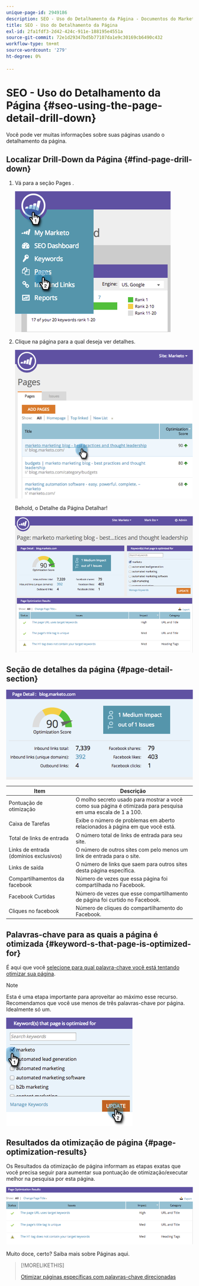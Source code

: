 ```yaml
---
unique-page-id: 2949186
description: SEO - Uso do Detalhamento da Página - Documentos do Marketo - Documentação do produto
title: SEO - Uso do Detalhamento da Página
exl-id: 2fa1fdf3-2d42-424c-911e-188195e4551a
source-git-commit: 72e1d29347bd5b77107da1e9c30169cb6490c432
workflow-type: tm+mt
source-wordcount: '279'
ht-degree: 0%

---
```


# SEO - Uso do Detalhamento da Página {#seo-using-the-page-detail-drill-down}

Você pode ver muitas informações sobre suas páginas usando o detalhamento da página.

## Localizar Drill-Down da Página {#find-page-drill-down}

1. Vá para a seção Pages .

   ![](assets/image2014-9-17-21-3a54-3a53.png)

1. Clique na página para a qual deseja ver detalhes.

   ![](assets/image2014-9-17-21-3a54-3a58.png)

   Behold, o Detalhe da Página Detalhar!

   ![](assets/image2014-9-17-21-3a55-3a2.png)

## Seção de detalhes da página {#page-detail-section}

![](assets/image2014-9-17-21-3a55-3a46.png)

| Item | Descrição |
|---|---|
| Pontuação de otimização | O molho secreto usado para mostrar a você como sua página é otimizada para pesquisa em uma escala de 1 a 100. |
| Caixa de Tarefas | Exibe o número de problemas em aberto relacionados à página em que você está. |
| Total de links de entrada | O número total de links de entrada para seu site. |
| Links de entrada (domínios exclusivos) | O número de outros sites com pelo menos um link de entrada para o site. |
| Links de saída | O número de links que saem para outros sites desta página específica. |
| Compartilhamentos da facebook | Número de vezes que essa página foi compartilhada no Facebook. |
| Facebook Curtidas | Número de vezes que esse compartilhamento de página foi curtido no Facebook. |
| Cliques no facebook | Número de cliques do compartilhamento do Facebook. |

## Palavras-chave para as quais a página é otimizada  {#keyword-s-that-page-is-optimized-for}

É aqui que você [selecione para qual palavra-chave você está tentando otimizar sua página](/help/marketo/product-docs/additional-apps/seo/keywords/seo-optimize-specific-pages-with-targeted-keywords.md).

>[!NOTE]
>
>Esta é uma etapa importante para aproveitar ao máximo esse recurso. Recomendamos que você use menos de três palavras-chave por página. Idealmente só um.

![](assets/image2014-9-17-21-3a56-3a35.png)

## Resultados da otimização de página {#page-optimization-results}

Os Resultados da otimização de página informam as etapas exatas que você precisa seguir para aumentar sua pontuação de otimização/executar melhor na pesquisa por esta página.

![](assets/image2014-9-17-21-3a56-3a41.png)

Muito doce, certo? Saiba mais sobre Páginas aqui.

>[!MORELIKETHIS]
>
>[Otimizar páginas específicas com palavras-chave direcionadas](/help/marketo/product-docs/additional-apps/seo/keywords/seo-optimize-specific-pages-with-targeted-keywords.md)

